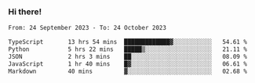 ### Hi there!

<!--START_SECTION:waka-->

```txt
From: 24 September 2023 - To: 24 October 2023

TypeScript       13 hrs 54 mins  █████████████▓░░░░░░░░░░░   54.61 %
Python           5 hrs 22 mins   █████▒░░░░░░░░░░░░░░░░░░░   21.11 %
JSON             2 hrs 3 mins    ██░░░░░░░░░░░░░░░░░░░░░░░   08.09 %
JavaScript       1 hr 40 mins    █▓░░░░░░░░░░░░░░░░░░░░░░░   06.61 %
Markdown         40 mins         ▓░░░░░░░░░░░░░░░░░░░░░░░░   02.68 %
```

<!--END_SECTION:waka-->
